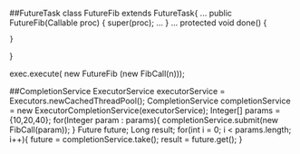 ##FutureTask
class FutureFib extends FutureTask<Long>{
    ...
    public FutureFib(Callable<Long> proc) {
        super(proc);
        ...
    }
    ...
    protected void done() {

    }
}

exec.execute( new FutureFib (new FibCall(n)));

##CompletionService
ExecutorService executorService = Executors.newCachedThreadPool();
CompletionService<Long> completionService = new ExecutorCompletionService<Long>(executorService);
Integer[] params = {10,20,40};
for(Integer param : params){
    completionService.submit(new FibCall(param));
}
Future<Long> future;
Long result;
for(int i = 0; i < params.length; i++){
    future = completionService.take();
    result = future.get();
}